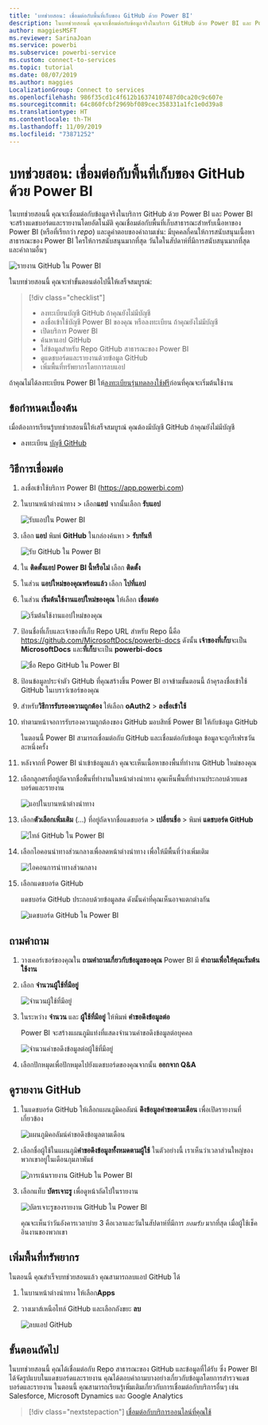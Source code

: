 ```yaml
---
title: 'บทช่วยสอน: เชื่อมต่อกับพื้นที่เก็บของ GitHub ด้วย Power BI'
description: ในบทช่วยสอนนี้ คุณจะเชื่อมต่อกับข้อมูลจริงในบริการ GitHub ด้วย Power BI และ Power BI จะสร้างแดชบอร์ดและรายงานโดยอัตโนมัติ
author: maggiesMSFT
ms.reviewer: SarinaJoan
ms.service: powerbi
ms.subservice: powerbi-service
ms.custom: connect-to-services
ms.topic: tutorial
ms.date: 08/07/2019
ms.author: maggies
LocalizationGroup: Connect to services
ms.openlocfilehash: 986f35cd1c4f612b16374107487d0ca20c9c607e
ms.sourcegitcommit: 64c860fcbf2969bf089cec358331a1fc1e0d39a8
ms.translationtype: HT
ms.contentlocale: th-TH
ms.lasthandoff: 11/09/2019
ms.locfileid: "73871252"
---
```

# <a name="tutorial-connect-to-a-github-repo-with-power-bi"></a>บทช่วยสอน: เชื่อมต่อกับพื้นที่เก็บของ GitHub ด้วย Power BI
ในบทช่วยสอนนี้ คุณจะเชื่อมต่อกับข้อมูลจริงในบริการ GitHub ด้วย Power BI และ Power BI จะสร้างแดชบอร์ดและรายงานโดยอัตโนมัติ คุณเชื่อมต่อกับพื้นที่เก็บสาธารณะสำหรับเนื้อหาของ Power BI (หรือที่เรียกว่า *repo*) และดูคำตอบของคำถามเช่น: มีบุคคลกี่คนให้การสนับสนุนเนื้อหาสาธารณะของ Power BI ใครให้การสนับสนุนมากที่สุด วันใดในสัปดาห์ที่มีการสนับสนุนมากที่สุด และคำถามอื่นๆ 

![รายงาน GitHub ใน Power BI](media/service-tutorial-connect-to-github/power-bi-github-app-tutorial-punch-card.png)

ในบทช่วยสอนนี้ คุณจะทำขั้นตอนต่อไปนี้ให้เสร็จสมบูรณ์:

> [!div class="checklist"]
> * ลงทะเบียนบัญชี GitHub ถ้าคุณยังไม่มีบัญชี 
> * ลงชื่อเข้าใช้บัญชี Power BI ของคุณ หรือลงทะเบียน ถ้าคุณยังไม่มีบัญชี
> * เปิดบริการ Power BI
> * ค้นหาแอป GitHub
> * ใส่ข้อมูลสำหรับ Repo GitHub สาธารณะของ Power BI
> * ดูแดชบอร์ดและรายงานด้วยข้อมูล GitHub
> * เพิ่มพื้นที่ทรัพยากรโดยการลบแอป

ถ้าคุณไม่ได้ลงทะเบียน Power BI ให้[ลงทะเบียนรุ่นทดลองใช้ฟรี](https://app.powerbi.com/signupredirect?pbi_source=web)ก่อนที่คุณจะเริ่มต้นใช้งาน

## <a name="prerequisites"></a>ข้อกำหนดเบื้องต้น

เมื่อต้องการเรียนรู้บทช่วยสอนนี้ให้เสร็จสมบูรณ์ คุณต้องมีบัญชี GitHub ถ้าคุณยังไม่มีบัญชี 

- ลงทะเบียน [บัญชี GitHub](https://docs.microsoft.com/contribute/get-started-setup-github)


## <a name="how-to-connect"></a>วิธีการเชื่อมต่อ
1. ลงชื่อเข้าใช้บริการ Power BI (https://app.powerbi.com) 
2. ในบานหน้าต่างนำทาง > เลือก**แอป** จากนั้นเลือก **รับแอป**
   
   ![รับแอปใน Power BI](media/service-tutorial-connect-to-github/power-bi-github-app-tutorial.png) 

3. เลือก **แอป** พิมพ์ **GitHub** ในกล่องค้นหา > **รับทันที**
   
   ![รับ GitHub ใน Power BI](media/service-tutorial-connect-to-github/power-bi-github-app-tutorial-app-source.png) 

4. ใน **ติดตั้งแอป Power BI นี้หรือไม่** เลือก **ติดตั้ง**
5. ในส่วน **แอปใหม่ของคุณพร้อมแล้ว** เลือก **ไปที่แอป**
6. ในส่วน **เริ่มต้นใช้งานแอปใหม่ของคุณ** ให้เลือก **เชื่อมต่อ**

    ![เริ่มต้นใช้งานแอปใหม่ของคุณ](media/service-tutorial-connect-to-github/power-bi-new-app-connect-get-started.png)

7. ป้อนชื่อที่เก็บและเจ้าของที่เก็บ Repo URL สำหรับ Repo นี้คือ https://github.com/MicrosoftDocs/powerbi-docs ดังนั้น **เจ้าของที่เก็บ**จะเป็น **MicrosoftDocs** และ**ที่เก็บ**จะเป็น **powerbi-docs** 
   
    ![ชื่อ Repo GitHub ใน Power BI](media/service-tutorial-connect-to-github/power-bi-github-app-tutorial-connect.png)

5. ป้อนข้อมูลประจำตัว GitHub ที่คุณสร้างขึ้น Power BI อาจข้ามขั้นตอนนี้ ถ้าคุรลงชื่อเข้าใช้ GitHub ในเบราว์เซอร์ของคุณ 

6. สำหรับ**วิธีการรับรองความถูกต้อง** ให้เลือก **oAuth2** \> **ลงชื่อเข้าใช้**

7. ทำตามหน้าจอการรับรองความถูกต้องของ GitHub มอบสิทธิ์ Power BI ให้กับข้อมูล GitHub
   
   ในตอนนี้ Power BI สามารถเชื่อมต่อกับ GitHub และเชื่อมต่อกับข้อมูล  ข้อมูลจะถูกรีเฟรชวันละหนึ่งครั้ง

8. หลังจากที่ Power BI นำเข้าข้อมูลแล้ว คุณจะเห็นเนื้อหาของพื้นที่ทำงาน GitHub ใหม่ของคุณ 
9. เลือกลูกศรที่อยู่ถัดจากชื่อพื้นที่ทำงานในหน้าต่างนำทาง คุณเห็นพื้นที่ทำงานประกอบด้วยแดชบอร์ดและรายงาน 

    ![แอปในบานหน้าต่างนำทาง](media/service-tutorial-connect-to-github/power-bi-github-app-tutorial-left-nav-expanded.png)

10. เลือก**ตัวเลือกเพิ่มเติม** (...) ที่อยู่ถัดจากชื่อแดชบอร์ด > **เปลี่ยนชื่อ** > พิมพ์ **แดชบอร์ด GitHub**
 
    ![ไทล์ GitHub ใน Power BI](media/service-tutorial-connect-to-github/power-bi-github-app-tutorial-left-nav.png) 

8. เลือกไอคอนนำทางส่วนกลางเพื่อลดหน้าต่างนำทาง เพื่อให้มีพื้นที่ว่างเพิ่มเติม

    ![ไอคอนการนำทางส่วนกลาง](media/service-tutorial-connect-to-github/power-bi-global-navigation-icon.png)

10. เลือกแดชบอร์ด GitHub
    
    แดชบอร์ด GitHub ประกอบด้วยข้อมูลสด ดังนั้นค่าที่คุณเห็นอาจแตกต่างกัน

    ![แดชบอร์ด GitHub ใน Power BI](media/service-tutorial-connect-to-github/power-bi-github-app-tutorial-new-dashboard.png)

    

## <a name="ask-a-question"></a>ถามคำถาม

1. วางเคอร์เซอร์ของคุณใน **ถามคำถามเกี่ยวกับข้อมูลของคุณ** Power BI มี **คำถามเพื่อให้คุณเริ่มต้นใช้งาน** 

1. เลือก **จำนวนผู้ใช้ที่มีอยู่**
 
    ![จำนวนผู้ใช้ที่มีอยู่](media/service-tutorial-connect-to-github/power-bi-github-app-tutorial-qna-how-many-users.png)

13. ในระหว่าง **จำนวน** และ **ผู้ใช้ที่มีอยู่** ให้พิมพ์ **คำขอดึงข้อมูลต่อ** 

     Power BI จะสร้างแผนภูมิแท่งที่แสดงจำนวนคำขอดึงข้อมูลต่อบุคคล

    ![จำนวนคำขอดึงข้อมูลต่อผู้ใช้ที่มีอยู่](media/service-tutorial-connect-to-github/power-bi-github-app-tutorial-qna-how-many-prs.png)


13. เลือกปักหมุดเพื่อปักหมุดไปยังแดชบอร์ดของคุณจากนั้น **ออกจาก Q&A**

## <a name="view-the-github-report"></a>ดูรายงาน GitHub 

1. ในแดชบอร์ด GitHub ให้เลือกแผนภูมิคอลัมน์ **ดึงข้อมูลคำขอตามเดือน** เพื่อเปิดรายงานที่เกี่ยวข้อง

    ![แผนภูมิคอลัมน์คำขอดึงข้อมูลตามเดือน](media/service-tutorial-connect-to-github/power-bi-github-app-tutorial-column-chart.png)

2. เลือกชื่อผู้ใช้ในแผนภูมิ**คำขอดึงข้อมูลทั้งหมดตามผู้ใช้** ในตัวอย่างนี้ เราเห็นว่าเวลาส่วนใหญ่ของพวกเขาอยู่ในเดือนกุมภาพันธ์

    ![การเน้นรายงาน GitHub ใน Power BI](media/service-tutorial-connect-to-github/power-bi-github-app-tutorial-cross-filter-total-prs.png)

3. เลือกแท็บ **บัตรเจาะรู** เพื่อดูหน้าถัดไปในรายงาน 
 
    ![บัตรเจาะรูของรายงาน GitHub ใน Power BI](media/service-tutorial-connect-to-github/power-bi-github-app-tutorial-tues-3pm.png)

    คุณจะเห็นว่าวันอังคารเวลาบ่าย 3 คือเวลาและวันในสัปดาห์ที่มีการ *ยอมรับ* มากที่สุด เมื่อผู้ใช้เช็คอินงานของพวกเขา

## <a name="clean-up-resources"></a>เพิ่มพื้นที่ทรัพยากร

ในตอนนี้ คุณสำเร็จบทช่วยสอนแล้ว คุณสามารถลบแอป GitHub ได้ 

1. ในบานหน้าต่างนำทาง ให้เลือก**Apps**
2. วางเมาส์เหนือไทล์ GitHub และเลือกถังขยะ **ลบ**

    ![ลบแอป GitHub](media/service-tutorial-connect-to-github/power-bi-github-app-tutorial-delete.png)

## <a name="next-steps"></a>ขั้นตอนถัดไป

ในบทช่วยสอนนี้ คุณได้เชื่อมต่อกับ Repo สาธารณะของ GitHub และข้อมูลที่ได้รับ ซึ่ง Power BI ได้จัดรูปแบบในแดชบอร์ดและรายงาน คุณได้ตอบคำถามบางอย่างเกี่ยวกับข้อมูลโดยการสำรวจแดชบอร์ดและรายงาน ในตอนนี้ คุณสามารถเรียนรู้เพิ่มเติมเกี่ยวกับการเชื่อมต่อกับบริการอื่นๆ เช่น Salesforce, Microsoft Dynamics และ Google Analytics 
 
> [!div class="nextstepaction"]
> [เชื่อมต่อกับบริการออนไลน์ที่คุณใช้](service-connect-to-services.md)


